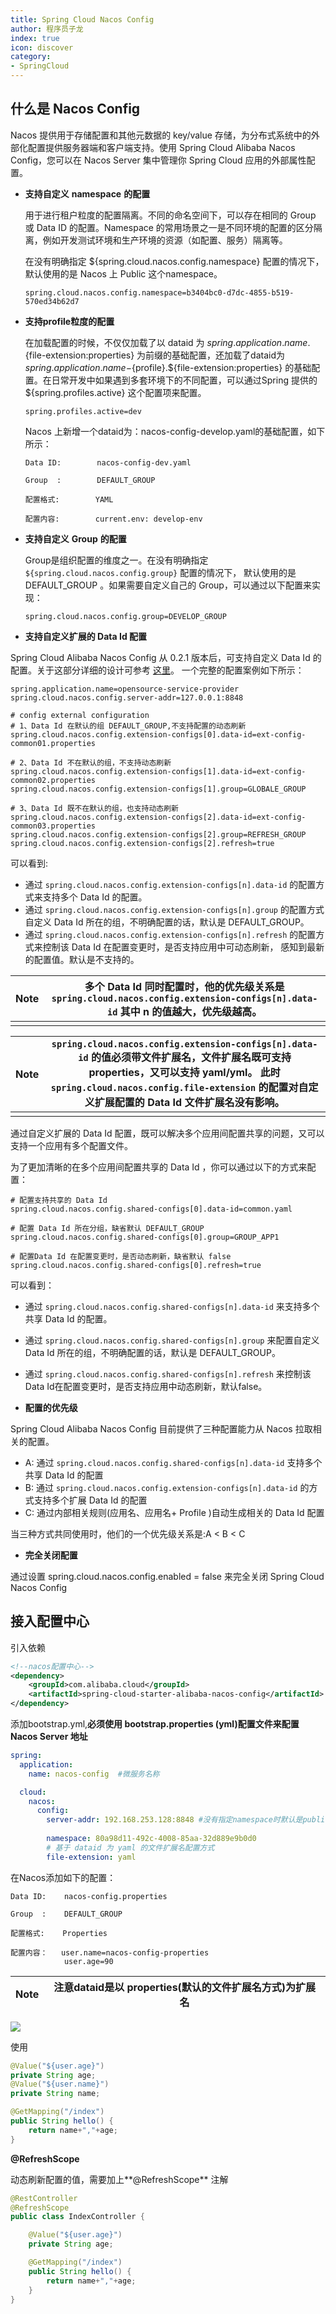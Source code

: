 ```yaml
---
title: Spring Cloud Nacos Config
author: 程序员子龙
index: true
icon: discover
category:
- SpringCloud
---
```

## 什么是 Nacos Config

Nacos 提供用于存储配置和其他元数据的 key/value 存储，为分布式系统中的外部化配置提供服务器端和客户端支持。使用 Spring Cloud Alibaba Nacos Config，您可以在 Nacos Server 集中管理你 Spring Cloud 应用的外部属性配置。

- **支持自定义** **namespace** **的配置** 

  用于进行租户粒度的配置隔离。不同的命名空间下，可以存在相同的 Group 或 Data ID 的配置。Namespace 的常用场景之一是不同环境的配置的区分隔离，例如开发测试环境和生产环境的资源（如配置、服务）隔离等。 

  在没有明确指定 ${spring.cloud.nacos.config.namespace} 配置的情况下， 默认使用的是 Nacos 上 Public 这个namespace。

  ```text
  spring.cloud.nacos.config.namespace=b3404bc0-d7dc-4855-b519-570ed34b62d7
  ```

- **支持profile粒度的配置** 

  在加载配置的时候，不仅仅加载了以 dataid 为 ${spring.application.name}.${file-extension:properties} 为前缀的基础配置，还加载了dataid为 ${spring.application.name}-${profile}.${file-extension:properties} 的基础配置。在日常开发中如果遇到多套环境下的不同配置，可以通过Spring 提供的 ${spring.profiles.active} 这个配置项来配置。

  ```text
  spring.profiles.active=dev
  ```

  Nacos 上新增一个dataid为：nacos-config-develop.yaml的基础配置，如下所示：

  ```
  Data ID:        nacos-config-dev.yaml
  
  Group  :        DEFAULT_GROUP
  
  配置格式:        YAML
  
  配置内容:        current.env: develop-env
  ```

  

- **支持自定义** **Group** **的配置**

  Group是组织配置的维度之一。在没有明确指定 `${spring.cloud.nacos.config.group}` 配置的情况下， 默认使用的是 DEFAULT_GROUP 。如果需要自定义自己的 Group，可以通过以下配置来实现：

  ```text
  spring.cloud.nacos.config.group=DEVELOP_GROUP
  ```

- **支持自定义扩展的 Data Id 配置**

Spring Cloud Alibaba Nacos Config 从 0.2.1 版本后，可支持自定义 Data Id 的配置。关于这部分详细的设计可参考 [这里](https://github.com/spring-cloud-incubator/spring-cloud-alibaba/issues/141)。 一个完整的配置案例如下所示：

```
spring.application.name=opensource-service-provider
spring.cloud.nacos.config.server-addr=127.0.0.1:8848

# config external configuration
# 1、Data Id 在默认的组 DEFAULT_GROUP,不支持配置的动态刷新
spring.cloud.nacos.config.extension-configs[0].data-id=ext-config-common01.properties

# 2、Data Id 不在默认的组，不支持动态刷新
spring.cloud.nacos.config.extension-configs[1].data-id=ext-config-common02.properties
spring.cloud.nacos.config.extension-configs[1].group=GLOBALE_GROUP

# 3、Data Id 既不在默认的组，也支持动态刷新
spring.cloud.nacos.config.extension-configs[2].data-id=ext-config-common03.properties
spring.cloud.nacos.config.extension-configs[2].group=REFRESH_GROUP
spring.cloud.nacos.config.extension-configs[2].refresh=true
```

可以看到:

- 通过 `spring.cloud.nacos.config.extension-configs[n].data-id` 的配置方式来支持多个 Data Id 的配置。
- 通过 `spring.cloud.nacos.config.extension-configs[n].group` 的配置方式自定义 Data Id 所在的组，不明确配置的话，默认是 DEFAULT_GROUP。
- 通过 `spring.cloud.nacos.config.extension-configs[n].refresh` 的配置方式来控制该 Data Id 在配置变更时，是否支持应用中可动态刷新， 感知到最新的配置值。默认是不支持的。

| Note | 多个 Data Id 同时配置时，他的优先级关系是 `spring.cloud.nacos.config.extension-configs[n].data-id` 其中 n 的值越大，优先级越高。 |
| ---- | ------------------------------------------------------------ |
|      |                                                              |

| Note | `spring.cloud.nacos.config.extension-configs[n].data-id` 的值必须带文件扩展名，文件扩展名既可支持 properties，又可以支持 yaml/yml。 此时 `spring.cloud.nacos.config.file-extension` 的配置对自定义扩展配置的 Data Id 文件扩展名没有影响。 |
| ---- | ------------------------------------------------------------ |
|      |                                                              |

通过自定义扩展的 Data Id 配置，既可以解决多个应用间配置共享的问题，又可以支持一个应用有多个配置文件。

为了更加清晰的在多个应用间配置共享的 Data Id ，你可以通过以下的方式来配置：

```
# 配置支持共享的 Data Id
spring.cloud.nacos.config.shared-configs[0].data-id=common.yaml

# 配置 Data Id 所在分组，缺省默认 DEFAULT_GROUP
spring.cloud.nacos.config.shared-configs[0].group=GROUP_APP1

# 配置Data Id 在配置变更时，是否动态刷新，缺省默认 false
spring.cloud.nacos.config.shared-configs[0].refresh=true
```

可以看到：

- 通过 `spring.cloud.nacos.config.shared-configs[n].data-id` 来支持多个共享 Data Id 的配置。
- 通过 `spring.cloud.nacos.config.shared-configs[n].group` 来配置自定义 Data Id 所在的组，不明确配置的话，默认是 DEFAULT_GROUP。
- 通过 `spring.cloud.nacos.config.shared-configs[n].refresh` 来控制该Data Id在配置变更时，是否支持应用中动态刷新，默认false。

- **配置的优先级**

Spring Cloud Alibaba Nacos Config 目前提供了三种配置能力从 Nacos 拉取相关的配置。

- A: 通过 `spring.cloud.nacos.config.shared-configs[n].data-id` 支持多个共享 Data Id 的配置
- B: 通过 `spring.cloud.nacos.config.extension-configs[n].data-id` 的方式支持多个扩展 Data Id 的配置
- C: 通过内部相关规则(应用名、应用名+ Profile )自动生成相关的 Data Id 配置

当三种方式共同使用时，他们的一个优先级关系是:A < B < C

- **完全关闭配置**

通过设置 spring.cloud.nacos.config.enabled = false 来完全关闭 Spring Cloud Nacos Config



## 接入配置中心

引入依赖

```xml
<!--nacos配置中心-->
<dependency>
    <groupId>com.alibaba.cloud</groupId>
    <artifactId>spring-cloud-starter-alibaba-nacos-config</artifactId>
</dependency>
```

添加bootstrap.yml,**必须使用 bootstrap.properties (yml)配置文件来配置Nacos Server 地址**

```yaml
spring:
  application:
    name: nacos-config  #微服务名称

  cloud:
    nacos:
      config:
        server-addr: 192.168.253.128:8848 #没有指定namespace时默认是public
      
        namespace: 80a98d11-492c-4008-85aa-32d889e9b0d0
        # 基于 dataid 为 yaml 的文件扩展名配置方式
        file-extension: yaml
```

在Nacos添加如下的配置：

```
Data ID:    nacos-config.properties

Group  :    DEFAULT_GROUP

配置格式:    Properties

配置内容：   user.name=nacos-config-properties
            user.age=90
```

| Note | 注意dataid是以 properties(默认的文件扩展名方式)为扩展名 |
| ---- | ------------------------------------------------------- |

![](http://img.xxfxpt.top/202204112338313.png)

使用

```java
@Value("${user.age}")
private String age;
@Value("${user.name}")
private String name;

@GetMapping("/index")
public String hello() {
    return name+","+age;
}
```

**@RefreshScope** 

动态刷新配置的值，需要加上**@RefreshScope** 注解

```java
@RestController
@RefreshScope
public class IndexController {

    @Value("${user.age}")
    private String age;

    @GetMapping("/index")
    public String hello() {
        return name+","+age;
    }
}
```
